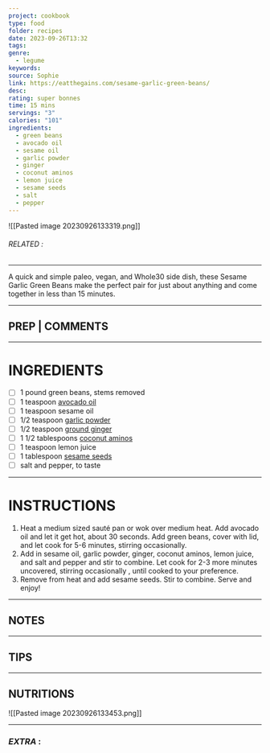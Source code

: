 ```yaml
---
project: cookbook
type: food
folder: recipes
date: 2023-09-26T13:32
tags: 
genre:
  - legume
keywords: 
source: Sophie
link: https://eatthegains.com/sesame-garlic-green-beans/
desc: 
rating: super bonnes
time: 15 mins
servings: "3"
calories: "101"
ingredients:
  - green beans
  - avocado oil
  - sesame oil
  - garlic powder
  - ginger
  - coconut aminos
  - lemon juice
  - sesame seeds
  - salt
  - pepper
---
```


![[Pasted image 20230926133319.png]]
###### *RELATED* : 
---
A quick and simple paleo, vegan, and Whole30 side dish, these Sesame Garlic Green Beans make the perfect pair for just about anything and come together in less than 15 minutes.

---
## PREP | COMMENTS



---
# INGREDIENTS

- [ ] 1 pound green beans, stems removed
- [ ] 1 teaspoon [avocado oil](https://amzn.to/3Cqz8mi)
- [ ] 1 teaspoon sesame oil
- [ ] 1/2 teaspoon [garlic powder](http://amzn.to/2Ftgivo)
- [ ] 1/2 teaspoon [ground ginger](http://amzn.to/2D4PsuW)
- [ ] 1 1/2 tablespoons [coconut aminos](https://amzn.to/3HHXyaQ)
- [ ] 1 teaspoon lemon juice
- [ ] 1 tablespoon [sesame seeds](https://amzn.to/2EaYmcO)
- [ ] salt and pepper, to taste

---
# INSTRUCTIONS

1. Heat a medium sized sauté pan or wok over medium heat. Add avocado oil and let it get hot, about 30 seconds. Add green beans, cover with lid, and let cook for 5-6 minutes, stirring occasionally.
2. Add in sesame oil, garlic powder, ginger, coconut aminos, lemon juice, and salt and pepper and stir to combine. Let cook for 2-3 more minutes uncovered, stirring occasionally , until cooked to your preference.
3. Remove from heat and add sesame seeds. Stir to combine. Serve and enjoy!

---
## NOTES



---
## TIPS



---
## NUTRITIONS

![[Pasted image 20230926133453.png]]

---
### *EXTRA* :




